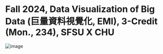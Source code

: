 # Fall 2024, Data Visualization of Big Data (巨量資料視覺化, EMI), 3-Credit (Mon., 234), SFSU X CHU

![image](https://github.com/user-attachments/assets/51d1f24f-17f2-41a3-87ad-e42f7b4d1b69)
